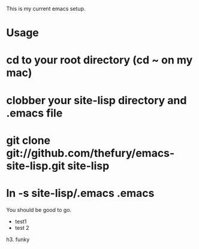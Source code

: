 This is my current emacs setup.

Usage
============


# cd to your root directory (cd ~ on my mac)
# clobber your site-lisp directory and .emacs file
# git clone git://github.com/thefury/emacs-site-lisp.git site-lisp
# ln -s site-lisp/.emacs .emacs

You should be good to go.

* test1
* test 2

h3. funky